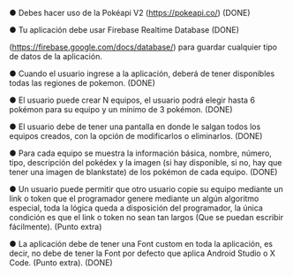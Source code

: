 ● Debes hacer uso de la Pokéapi V2 (https://pokeapi.co/) (DONE)

● Tu aplicación debe usar Firebase Realtime Database (DONE)

(https://firebase.google.com/docs/database/) para guardar cualquier tipo de datos de la
aplicación.

● Cuando el usuario ingrese a la aplicación, deberá de tener disponibles todas las regiones de
pokemon. (DONE)

● El usuario puede crear N equipos, el usuario podrá elegir hasta 6 pokémon para su equipo y
un mínimo de 3 pokémon. (DONE)

● El usuario debe de tener una pantalla en donde le salgan todos los equipos creados, con la
opción de modificarlos o eliminarlos. (DONE)

● Para cada equipo se muestra la información básica, nombre, número, tipo, descripción del
pokédex y la imagen (si hay disponible, si no, hay que tener una imagen de blankstate) de
los pokémon de cada equipo. (DONE)

● Un usuario puede permitir que otro usuario copie su equipo mediante un link o token que el
programador genere mediante un algún algoritmo especial, toda la lógica queda a
disposición del programador, la única condición es que el link o token no sean tan largos
(Que se puedan escribir fácilmente). (Punto extra)

● La aplicación debe de tener una Font custom en toda la aplicación, es decir, no debe de
tener la Font por defecto que aplica Android Studio o X Code. (Punto extra). (DONE)
